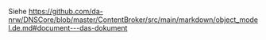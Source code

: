 





Siehe
https://github.com/da-nrw/DNSCore/blob/master/ContentBroker/src/main/markdown/object_model.de.md#document---das-dokument
